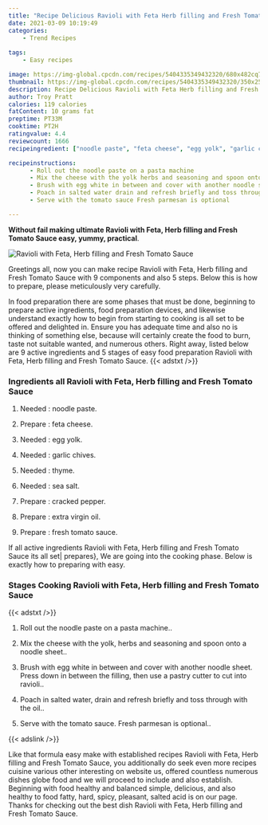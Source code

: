 ```yaml
---
title: "Recipe Delicious Ravioli with Feta Herb filling and Fresh Tomato Sauce"
date: 2021-03-09 10:19:49
categories:
    - Trend Recipes
    
tags:
    - Easy recipes

image: https://img-global.cpcdn.com/recipes/5404335349432320/680x482cq70/ravioli-with-feta-herb-filling-and-fresh-tomato-sauce-recipe-main-photo.jpg
thumbnail: https://img-global.cpcdn.com/recipes/5404335349432320/350x250cq70/ravioli-with-feta-herb-filling-and-fresh-tomato-sauce-recipe-main-photo.jpg
description: Recipe Delicious Ravioli with Feta Herb filling and Fresh Tomato Sauce with 9 ingredients and 5 stages of easy cooking.
author: Troy Pratt
calories: 119 calories
fatContent: 10 grams fat
preptime: PT33M
cooktime: PT2H
ratingvalue: 4.4
reviewcount: 1666
recipeingredient: ["noodle paste", "feta cheese", "egg yolk", "garlic chives", "thyme", "sea salt", "cracked pepper", "extra virgin oil", "fresh tomato sauce"]

recipeinstructions: 
      - Roll out the noodle paste on a pasta machine 
      - Mix the cheese with the yolk herbs and seasoning and spoon onto a noodle sheet 
      - Brush with egg white in between and cover with another noodle sheet Press down in between the filling then use a pastry cutter to cut into ravioli 
      - Poach in salted water drain and refresh briefly and toss through with the oil 
      - Serve with the tomato sauce Fresh parmesan is optional

---
```




**Without fail making ultimate Ravioli with Feta, Herb filling and Fresh Tomato Sauce easy, yummy, practical**. 


![Ravioli with Feta, Herb filling and Fresh Tomato Sauce](https://img-global.cpcdn.com/recipes/5404335349432320/680x482cq70/ravioli-with-feta-herb-filling-and-fresh-tomato-sauce-recipe-main-photo.jpg "Ravioli with Feta, Herb filling and Fresh Tomato Sauce")




Greetings all, now you can make recipe Ravioli with Feta, Herb filling and Fresh Tomato Sauce with 9 components and also 5 steps. Below this is how to prepare, please meticulously very carefully.

In food preparation there are some phases that must be done, beginning to prepare active ingredients, food preparation devices, and likewise understand exactly how to begin from starting to cooking is all set to be offered and delighted in. Ensure you has adequate time and also no is thinking of something else, because will certainly create the food to burn, taste not suitable wanted, and numerous others. Right away, listed below are 9 active ingredients and 5 stages of easy food preparation Ravioli with Feta, Herb filling and Fresh Tomato Sauce.
{{< adstxt />}}

### Ingredients all Ravioli with Feta, Herb filling and Fresh Tomato Sauce


1. Needed  : noodle paste.

1. Prepare  : feta cheese.

1. Needed  : egg yolk.

1. Needed  : garlic chives.

1. Needed  : thyme.

1. Needed  : sea salt.

1. Prepare  : cracked pepper.

1. Prepare  : extra virgin oil.

1. Prepare  : fresh tomato sauce.



If all active ingredients Ravioli with Feta, Herb filling and Fresh Tomato Sauce its all set| prepares}, We are going into the cooking phase. Below is exactly how to preparing with easy.

### Stages Cooking Ravioli with Feta, Herb filling and Fresh Tomato Sauce

{{< adstxt />}}


1. Roll out the noodle paste on a pasta machine..



1. Mix the cheese with the yolk, herbs and seasoning and spoon onto a noodle sheet..



1. Brush with egg white in between and cover with another noodle sheet. Press down in between the filling, then use a pastry cutter to cut into ravioli..



1. Poach in salted water, drain and refresh briefly and toss through with the oil..



1. Serve with the tomato sauce. Fresh parmesan is optional..





{{< adslink />}}

Like that formula easy make with established recipes Ravioli with Feta, Herb filling and Fresh Tomato Sauce, you additionally do seek even more recipes cuisine various other interesting on website us, offered countless numerous dishes globe food and we will proceed to include and also establish. Beginning with food healthy and balanced simple, delicious, and also healthy to food fatty, hard, spicy, pleasant, salted acid is on our page. Thanks for checking out the best dish Ravioli with Feta, Herb filling and Fresh Tomato Sauce.
